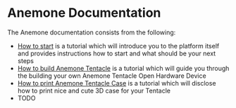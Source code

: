 # Anemone Documentation

The Anemone documentation consists from the following:

* [How to start](https://github.com/ceskasporitelna/anemone/tree/master/toolkit/anemone-arduino-library) is a tutorial which will introduce you to the platform itself and provides instructions how to start and what should be your next steps
* [How to build Anemone Tentacle](https://github.com/ceskasporitelna/anemone/blob/master/documentation/HowToBuildAnemoneTentacle.md) is a tutorial which will guide you through the building your own Anemone Tentacle Open Hardware Device
* [How to print Anemone Tentacle Case](https://github.com/ceskasporitelna/anemone/blob/master/documentation/HowToPrintAnemoneTentacleCase.md) is a tutorial which will disclose how to print nice and cute 3D case for your Tentacle
* TODO